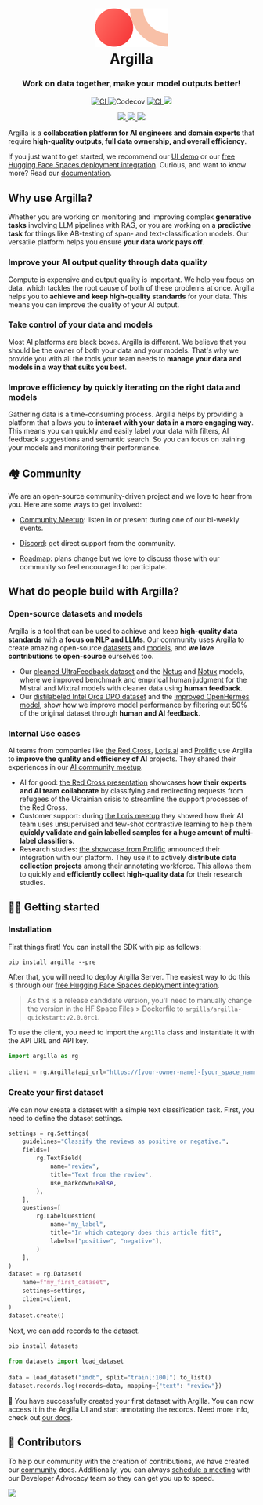 
<h1 align="center">
  <a href=""><img src="https://github.com/dvsrepo/imgs/raw/main/rg.svg" alt="Argilla" width="150"></a>
  <br>
  Argilla
  <br>
</h1>
<h3 align="center">Work on data together, make your model outputs better!</h2>

<p align="center">
<a  href="https://pypi.org/project/argilla/">
<img alt="CI" src="https://img.shields.io/pypi/v/argilla.svg?style=flat-round&logo=pypi&logoColor=white">
</a>
<img alt="Codecov" src="https://codecov.io/gh/argilla-io/argilla/branch/main/graph/badge.svg?token=VDVR29VOMG"/>
<a href="https://pepy.tech/project/argilla">
<img alt="CI" src="https://static.pepy.tech/personalized-badge/argilla?period=month&units=international_system&left_color=grey&right_color=blue&left_text=pypi%20downloads/month">
</a>
<a href="https://huggingface.co/new-space?template=argilla/argilla-template-space">
<img src="https://huggingface.co/datasets/huggingface/badges/raw/main/deploy-to-spaces-sm.svg"/>
</a>
</p>

<p align="center">
<a href="https://twitter.com/argilla_io">
<img src="https://img.shields.io/badge/twitter-black?logo=x"/>
</a>
<a href="https://www.linkedin.com/company/argilla-io">
<img src="https://img.shields.io/badge/linkedin-blue?logo=linkedin"/>
</a>
<a href="http://hf.co/join/discord">
<img src="https://img.shields.io/badge/Discord-7289DA?&logo=discord&logoColor=white"/>
</a>
</p>

Argilla is a **collaboration platform for AI engineers and domain experts** that require **high-quality outputs, full data ownership, and overall efficiency**.

If you just want to get started, we recommend our [UI demo](https://demo.argilla.io/sign-in?auth=ZGVtbzoxMjM0NTY3OA%3D%3D) or our [free Hugging Face Spaces deployment integration](https://huggingface.co/new-space?template=argilla/argilla-template-space). Curious, and want to know more? Read our [documentation](https://argilla-io.github.io/argilla/latest/).

## Why use Argilla?

Whether you are working on monitoring and improving complex **generative tasks** involving LLM pipelines with RAG, or you are working on a **predictive task** for things like AB-testing of span- and text-classification models. Our versatile platform helps you ensure **your data work pays off**.

### Improve your AI output quality through data quality

Compute is expensive and output quality is important. We help you focus on data, which tackles the root cause of both of these problems at once. Argilla helps you to **achieve and keep high-quality standards** for your data. This means you can improve the quality of your AI output.

### Take control of your data and models

Most AI platforms are black boxes. Argilla is different. We believe that you should be the owner of both your data and your models. That's why we provide you with all the tools your team needs to **manage your data and models in a way that suits you best**.

### Improve efficiency by quickly iterating on the right data and models

Gathering data is a time-consuming process. Argilla helps by providing a platform that allows you to **interact with your data in a more engaging way**. This means you can quickly and easily label your data with filters, AI feedback suggestions and semantic search. So you can focus on training your models and monitoring their performance.

## 🏘️ Community

We are an open-source community-driven project and we love to hear from you. Here are some ways to get involved:

- [Community Meetup](https://lu.ma/embed-checkout/evt-IQtRiSuXZCIW6FB): listen in or present during one of our bi-weekly events.

- [Discord](http://hf.co/join/discord): get direct support from the community.

- [Roadmap](https://github.com/orgs/argilla-io/projects/10/views/1): plans change but we love to discuss those with our community so feel encouraged to participate.

## What do people build with Argilla?

### Open-source datasets and models

Argilla is a tool that can be used to achieve and keep **high-quality data standards** with a **focus on NLP and LLMs**. Our community uses Argilla to create amazing open-source [datasets](https://huggingface.co/datasets?other=argilla) and [models](https://huggingface.co/models?other=distilabel), and **we love contributions to open-source** ourselves too.

- Our [cleaned UltraFeedback dataset](https://huggingface.co/datasets/argilla/ultrafeedback-binarized-preferences-cleaned) and the [Notus](https://huggingface.co/argilla/notus-7b-v1) and [Notux](https://huggingface.co/argilla/notux-8x7b-v1) models, where we improved benchmark and empirical human judgment for the Mistral and Mixtral models with cleaner data using **human feedback**.
- Our [distilabeled Intel Orca DPO dataset](https://huggingface.co/datasets/argilla/distilabel-intel-orca-dpo-pairs) and the [improved OpenHermes model](https://huggingface.co/argilla/distilabeled-OpenHermes-2.5-Mistral-7B), show how we improve model performance by filtering out 50% of the original dataset through **human and AI feedback**.

### Internal Use cases

AI teams from companies like [the Red Cross](https://510.global/), [Loris.ai](https://loris.ai/) and [Prolific](https://www.prolific.com/) use Argilla to **improve the quality and efficiency of AI** projects. They shared their experiences in our [AI community meetup](https://lu.ma/embed-checkout/evt-IQtRiSuXZCIW6FB).

- AI for good: [the Red Cross presentation](https://youtu.be/ZsCqrAhzkFU?feature=shared) showcases **how their experts and AI team collaborate** by classifying and redirecting requests from refugees of the Ukrainian crisis to streamline the support processes of the Red Cross.
- Customer support: during [the Loris meetup](https://youtu.be/jWrtgf2w4VU?feature=shared) they showed how their AI team uses unsupervised and few-shot contrastive learning to help them **quickly validate and gain labelled samples for a huge amount of multi-label classifiers**.
- Research studies: [the showcase from Prolific](https://youtu.be/ePDlhIxnuAs?feature=shared) announced their integration with our platform. They use it to actively **distribute data collection projects** among their annotating workforce. This allows them to quickly and **efficiently collect high-quality data** for their research studies.

## 👨‍💻 Getting started

### Installation

First things first! You can install the SDK with pip as follows:

```console
pip install argilla --pre
```

After that, you will need to deploy Argilla Server. The easiest way to do this is through our [free Hugging Face Spaces deployment integration](https://huggingface.co/new-space?template=argilla/argilla-template-space).

> As this is a release candidate version, you'll need to manually change the version in the HF Space Files > Dockerfile to `argilla/argilla-quickstart:v2.0.0rc1`.

To use the client, you need to import the `Argilla` class and instantiate it with the API URL and API key.

```python
import argilla as rg

client = rg.Argilla(api_url="https://[your-owner-name]-[your_space_name].hf.space", api_key="owner.apikey")
```

### Create your first dataset

We can now create a dataset with a simple text classification task. First, you need to define the dataset settings.

```python
settings = rg.Settings(
    guidelines="Classify the reviews as positive or negative.",
    fields=[
        rg.TextField(
            name="review",
            title="Text from the review",
            use_markdown=False,
        ),
    ],
    questions=[
        rg.LabelQuestion(
            name="my_label",
            title="In which category does this article fit?",
            labels=["positive", "negative"],
        )
    ],
)
dataset = rg.Dataset(
    name=f"my_first_dataset",
    settings=settings,
    client=client,
)
dataset.create()
```

Next, we can add records to the dataset.

```bash
pip install datasets
```

```python
from datasets import load_dataset

data = load_dataset("imdb", split="train[:100]").to_list()
dataset.records.log(records=data, mapping={"text": "review"})
```

🎉 You have successfully created your first dataset with Argilla. You can now access it in the Argilla UI and start annotating the records.
Need more info, check out [our docs](https://argilla-io.github.io/argilla/latest/).

## 🥇 Contributors

To help our community with the creation of contributions, we have created our [community](https://argilla-io.github.io/argilla/latest/community/) docs. Additionally, you can always [schedule a meeting](https://calendly.com/david-berenstein-huggingface/30min) with our Developer Advocacy team so they can get you up to speed.

<a  href="https://github.com/argilla-io/argilla/graphs/contributors">

<img  src="https://contrib.rocks/image?repo=argilla-io/argilla" />

</a>

